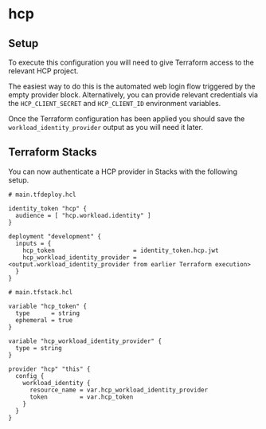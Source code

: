 # hcp

## Setup

To execute this configuration you will need to give Terraform access to the relevant HCP project.

The easiest way to do this is the automated web login flow triggered by the empty provider block.
Alternatively, you can provide relevant credentials via the `HCP_CLIENT_SECRET` and `HCP_CLIENT_ID` environment variables.

Once the Terraform configuration has been applied you should save the `workload_identity_provider` output as you will need it later.

## Terraform Stacks

You can now authenticate a HCP provider in Stacks with the following setup.

```hcl
# main.tfdeploy.hcl

identity_token "hcp" {
  audience = [ "hcp.workload.identity" ]
}

deployment "development" {
  inputs = {
    hcp_token                      = identity_token.hcp.jwt
    hcp_workload_identity_provider = <output.workload_identity_provider from earlier Terraform execution>
  }
}
```

```hcl
# main.tfstack.hcl

variable "hcp_token" {
  type      = string
  ephemeral = true
}

variable "hcp_workload_identity_provider" {
  type = string
}

provider "hcp" "this" {
  config {
    workload_identity {
      resource_name = var.hcp_workload_identity_provider
      token         = var.hcp_token
    }
  }
}
```
